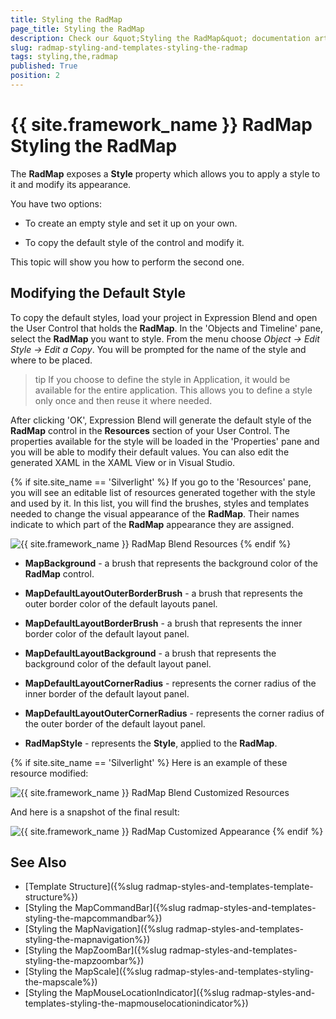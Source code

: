```yaml
---
title: Styling the RadMap
page_title: Styling the RadMap
description: Check our &quot;Styling the RadMap&quot; documentation article for the RadMap {{ site.framework_name }} control.
slug: radmap-styling-and-templates-styling-the-radmap
tags: styling,the,radmap
published: True
position: 2
---
```


# {{ site.framework_name }} RadMap Styling the RadMap

The __RadMap__ exposes a __Style__ property which allows you to apply a style to it and modify its appearance.

You have two options:

* To create an empty style and set it up on your own. 

* To copy the default style of the control and modify it.

This topic will show you how to perform the second one.

## Modifying the Default Style

To copy the default styles, load your project in Expression Blend and open the User Control that holds the __RadMap__. In the 'Objects and Timeline' pane, select the __RadMap__ you want to style. From the menu choose *Object -> Edit Style -> Edit a Copy*. You will be prompted for the name of the style and where to be placed.

>tip If you choose to define the style in Application, it would be available for the entire application. This allows you to define a style only once and then reuse it where needed.

After clicking 'OK', Expression Blend will generate the default style of the __RadMap__ control in the __Resources__ section of your User Control. The properties available for the style will be loaded in the 'Properties' pane and you will be able to modify their default values. You can also edit the generated XAML in the XAML View or in Visual Studio.

{% if site.site_name == 'Silverlight' %}
If you go to the 'Resources' pane, you will see an editable list of resources generated together with the style and used by it. In this list, you will find the brushes, styles and templates needed to change the visual appearance of the __RadMap__. Their names indicate to which part of the __RadMap__ appearance they are assigned.

![{{ site.framework_name }} RadMap Blend Resources](images/RadMap_StylesAndTemplates_StylingRadMap_01.png)
{% endif %}

* __MapBackground__ - a brush that represents the background color of the __RadMap__ control.

* __MapDefaultLayoutOuterBorderBrush__ - a brush that represents the outer border color of the default layouts panel.

* __MapDefaultLayoutBorderBrush__ - a brush that represents the inner border color of the default layout panel.

* __MapDefaultLayoutBackground__ - a brush that represents the background color of the default layout panel.

* __MapDefaultLayoutCornerRadius__ - represents the corner radius of the inner border of the default layout panel.

* __MapDefaultLayoutOuterCornerRadius__ - represents the corner radius of the outer border of the default layout panel.

* __RadMapStyle__ - represents the __Style__, applied to the __RadMap__.

{% if site.site_name == 'Silverlight' %}
Here is an example of these resource modified:

![{{ site.framework_name }} RadMap Blend Customized Resources](images/RadMap_StylesAndTemplates_StylingRadMap_02.png)

And here is a snapshot of the final result:

![{{ site.framework_name }} RadMap Customized Appearance](images/RadMap_StylesAndTemplates_StylingRadMap_03.png)
{% endif %}

## See Also
 * [Template Structure]({%slug radmap-styles-and-templates-template-structure%})
 * [Styling the MapCommandBar]({%slug radmap-styles-and-templates-styling-the-mapcommandbar%})
 * [Styling the MapNavigation]({%slug radmap-styles-and-templates-styling-the-mapnavigation%})
 * [Styling the MapZoomBar]({%slug radmap-styles-and-templates-styling-the-mapzoombar%})
 * [Styling the MapScale]({%slug radmap-styles-and-templates-styling-the-mapscale%})
 * [Styling the MapMouseLocationIndicator]({%slug radmap-styles-and-templates-styling-the-mapmouselocationindicator%})